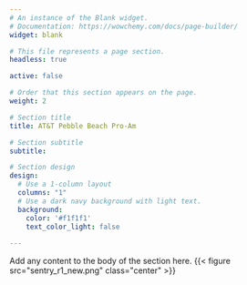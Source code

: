 ```yaml
---
# An instance of the Blank widget.
# Documentation: https://wowchemy.com/docs/page-builder/
widget: blank

# This file represents a page section.
headless: true

active: false

# Order that this section appears on the page.
weight: 2

# Section title
title: AT&T Pebble Beach Pro-Am

# Section subtitle
subtitle:

# Section design
design:
  # Use a 1-column layout
  columns: "1"
  # Use a dark navy background with light text.
  background:
    color: '#f1f1f1'
    text_color_light: false
    
---
```


Add any content to the body of the section here.
{{< figure src="sentry_r1_new.png" class="center" >}}